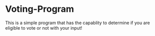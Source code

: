 # Voting-Program
This is a simple program that has the capablity to determine if you are eligible to vote or not with your input!
